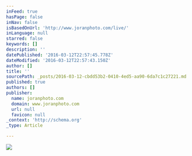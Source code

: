 ```yaml
---
inFeed: true
hasPage: false
inNav: false
isBasedOnUrl: 'http://www.joranphoto.com/live/'
inLanguage: null
starred: false
keywords: []
description: ''
datePublished: '2016-03-12T22:57:45.778Z'
dateModified: '2016-03-12T22:57:43.150Z'
author: []
title: ''
sourcePath: _posts/2016-03-12-cbdd53b2-0410-4ed5-aa90-6da7c1c27221.md
published: true
authors: []
publisher:
  name: joranphoto.com
  domain: www.joranphoto.com
  url: null
  favicon: null
_context: 'http://schema.org'
_type: Article

---
```

![](https://s3-us-west-2.amazonaws.com/the-grid-img/p/b76b6f1014f32c9cc2a26a83deb37e6d850c0b9e.jpg)